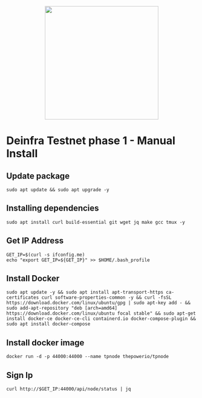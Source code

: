<p align="center">
  <img height="300" height="auto" src="https://user-images.githubusercontent.com/38981255/198820722-9f95bc3c-2963-4bda-8886-33c6ce89b13b.PNG">
</p>

# Deinfra Testnet phase 1 - Manual Install

## Update package
```
sudo apt update && sudo apt upgrade -y
```

## Installing dependencies
```
sudo apt install curl build-essential git wget jq make gcc tmux -y
```

## Get IP Address
```
GET_IP=$(curl -s ifconfig.me)
echo "export GET_IP=${GET_IP}" >> $HOME/.bash_profile
```

## Install Docker
```
sudo apt update -y && sudo apt install apt-transport-https ca-certificates curl software-properties-common -y && curl -fsSL https://download.docker.com/linux/ubuntu/gpg | sudo apt-key add - && sudo add-apt-repository "deb [arch=amd64] https://download.docker.com/linux/ubuntu focal stable" && sudo apt-get install docker-ce docker-ce-cli containerd.io docker-compose-plugin && sudo apt install docker-compose
```

## Install docker image
```
docker run -d -p 44000:44000 --name tpnode thepowerio/tpnode
```

## Sign Ip
```
curl http://$GET_IP:44000/api/node/status | jq
```

